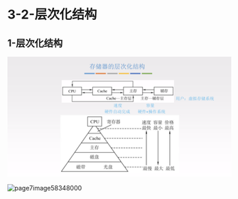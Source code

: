 # 3-2-层次化结构

## 1-层次化结构

![](../../.gitbook/assets/image%20%28218%29.png)

![page7image58348000](blob:https://app.gitbook.com/b40a9e97-33db-42b7-812e-760f98280316)



